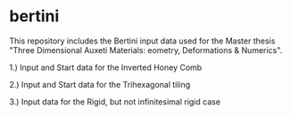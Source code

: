 
# bertini
This repository includes the Bertini input data used for the Master thesis "Three Dimensional Auxeti Materials: eometry, Deformations & Numerics".

1.) Input and Start data for the Inverted Honey Comb

2.) Input and Start data for the Trihexagonal tiling

3.) Input data for the Rigid, but not infinitesimal rigid case
